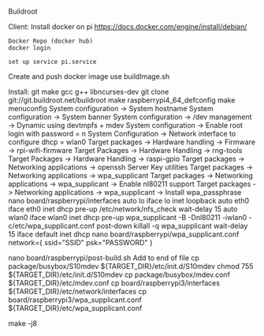 Buildroot

Client:
    Install docker on pi 
    https://docs.docker.com/engine/install/debian/

    Docker Repo (docker hub)
    docker login

    set up service pi.service


Create and push docker image use buildImage.sh



Install:
git
make
gcc
g++
libncurses-dev
git clone git://git.buildroot.net/buildroot
make raspberrypi4_64_defconfig
make menuconfig
System configuration -> System hostname
System configuration -> System banner
System configuration -> /dev management -> Dynamic using devtmpfs + mdev
System configuration -> Enable root login with password = n
System Configuration -> Network interface to configure dhcp = wlan0
Target packages -> Hardware handling -> Firmware -> rpi-wifi-firmware
Target Packages -> Hardware Handling -> rng-tools
Target Packages -> Hardware Handling -> raspi-gpio
Target packages -> Networking applications -> openssh
Server
Key utilities
Target packages -> Networking applications -> wpa_supplicant
Target packages -> Networking applications -> wpa_supplicant -> Enable nl80211 support
Target packages -> Networking applications -> wpa_supplicant -> Install wpa_passphrase
nano board/raspberrypi/interfaces
auto lo
iface lo inet loopback
auto eth0
iface eth0 inet dhcp
    pre-up /etc/network/nfs_check
    wait-delay 15
auto wlan0
iface wlan0 inet dhcp
    pre-up wpa_supplicant -B -Dnl80211 -iwlan0 -c/etc/wpa_supplicant.conf
    post-down killall -q wpa_supplicant
    wait-delay 15
iface default inet dhcp
nano board/raspberrypi/wpa_supplicant.conf
network={
    ssid="SSID"
    psk="PASSWORD"
}

nano board/raspberrypi/post-build.sh
Add to end of file
cp package/busybox/S10mdev ${TARGET_DIR}/etc/init.d/S10mdev
chmod 755 ${TARGET_DIR}/etc/init.d/S10mdev
cp package/busybox/mdev.conf ${TARGET_DIR}/etc/mdev.conf
cp board/raspberrypi3/interfaces ${TARGET_DIR}/etc/network/interfaces
cp board/raspberrypi3/wpa_supplicant.conf ${TARGET_DIR}/etc/wpa_supplicant.conf

make -j8

